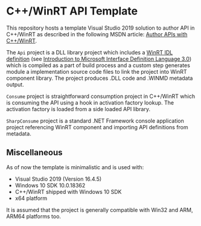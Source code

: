 # C++/WinRT API Template

This repository hosts a template Visual Studio 2019 solution to author API in C++/WinRT as described in the following MSDN article: [Author APIs with C++/WinRT](https://docs.microsoft.com/en-us/windows/uwp/cpp-and-winrt-apis/author-apis).

The `Api` project is a DLL library project which includes a [WinRT IDL definition](Api/Api.idl) (see [Introduction to Microsoft Interface Definition Language 3.0](https://docs.microsoft.com/en-us/uwp/midl-3/intro)) which is compiled as a part of build process and a custom step generates module a implementation source code files to link the project into WinRT component library. The project produces .DLL code and .WINMD metadata output.

`Consume` project is straightforward consumption project in C++/WinRT which is consuming the API using a hook in activation factory lookup. The activation factory is loaded from a side loaded API library.

`SharpConsume` project is a standard .NET Framework console application project referencing WinRT component and importing API definitions from metadata.

## Miscellaneous

As of now the template is minimalistic and is used with:

- Visual Studio 2019 (Version 16.4.5)
- Windows 10 SDK 10.0.18362
- C++/WinRT shipped with Windows 10 SDK
- x64 platform

It is assumed that the project is generally compatible with Win32 and ARM, ARM64 platforms too.
